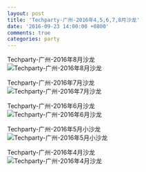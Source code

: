 ```yaml
---
layout: post
title: 'Techparty-广州-2016年4,5,6,7,8月沙龙'
date: '2016-09-23 14:00:00 +0800'
comments: true
categories: party
---
```


Techparty-广州-2016年8月沙龙<br>
![Techparty-广州-2016年8月沙龙](http://cngump.qiniudn.com/cngumpblog/2016/techparty_guangzhou_201608.jpg)

Techparty-广州-2016年7月沙龙<br>
![Techparty-广州-2016年7月沙龙](http://cngump.qiniudn.com/cngumpblog/2016/techparty_guangzhou_201607.jpg)

Techparty-广州-2016年6月沙龙<br>
![Techparty-广州-2016年6月沙龙](http://cngump.qiniudn.com/cngumpblog/2016/techparty_guangzhou_201606.jpg)

Techparty-广州-2016年5月小沙龙<br>
![Techparty-广州-2016年5月小沙龙](http://cngump.qiniudn.com/cngumpblog/2016/20160526_techparty_guangzhou_small_party.jpg)

Techparty-广州-2016年4月沙龙<br>
![Techparty-广州-2016年4月沙龙](http://cngump.qiniudn.com/cngumpblog/2016/techparty_guangzhou_201604.jpg)
